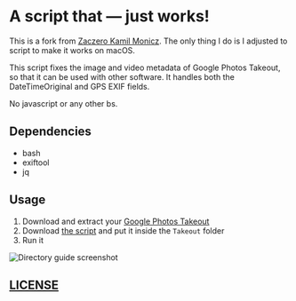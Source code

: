 # A script that — just works!

This is a fork from [Zaczero Kamil Monicz](https://github.com/Zaczero/google-photos-takeout.sh). The only thing I do is I adjusted to script to make it works on macOS.

This script fixes the image and video metadata of Google Photos Takeout, so that it can be used with other software. It handles both the DateTimeOriginal and GPS EXIF fields.

No javascript or any other bs.

## Dependencies

- bash
- exiftool
- jq

## Usage

1. Download and extract your [Google Photos Takeout](https://takeout.google.com/)
2. Download [the script](https://github.com/bemike/google-photos-takeout.sh/blob/main/google-photos-takeout.sh) and put it inside the `Takeout` folder
3. Run it

![Directory guide screenshot](./directory-screenshot.png)

## [LICENSE](https://github.com/Zaczero/google-photos-takeout.sh/blob/main/LICENSE)
